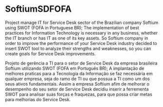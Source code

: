 # SoftiumSDFOFA
Project manage IT for Service Desk sector of the Brazilian company Softium using SWOT (FOFA in Portuguese BR);
The implementation of best practices for Information Technology is necessary in any business, whether the IT branch or has IT as one of its key assets. So Softium company in order to improve the performance of your Service Desk industry decided to insert SWOT tool to analyze their strengths and weaknesses, so you can create goals for Service Desk improvements.

Projeto de gerência a TI para o setor de Service Desk da empresa brasileira Softium utilizando SWOT (FOFA em Português BR);
A implantação de melhores praticas para a Tecnologia da Informação se faz necessária em qualquer empresa, seja do ramo de TI ou que possua a TI como um dos seus ativos fundamentais. Assim a empresa Softium afim de melhorar o desempenho do seu setor de Service Desk decidiu inserir a ferrementa SWOT para analisar suas forças e fraquezas, para que possa criar metas para melhorias do Service Desk.
